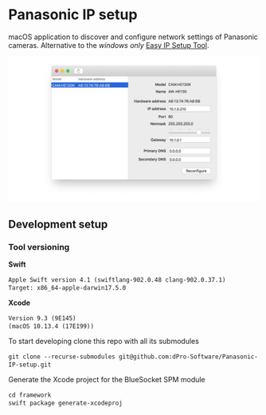 # Panasonic IP setup
macOS application to discover and configure network settings of Panasonic cameras. Alternative to the *windows only* [Easy IP Setup Tool](https://security.panasonic.com/download/tools/#easy).

![Screenshot of the application](Graphics/Screenshot.jpg)

## Development setup

### Tool versioning
**Swift**
```
Apple Swift version 4.1 (swiftlang-902.0.48 clang-902.0.37.1)
Target: x86_64-apple-darwin17.5.0
```
**Xcode**
```
Version 9.3 (9E145)
(macOS 10.13.4 (17E199))
```

To start developing clone this repo with all its submodules
```shell
git clone --recurse-submodules git@github.com:dPro-Software/Panasonic-IP-setup.git
```
Generate the Xcode project for the BlueSocket SPM module
```
cd framework
swift package generate-xcodeproj
```
